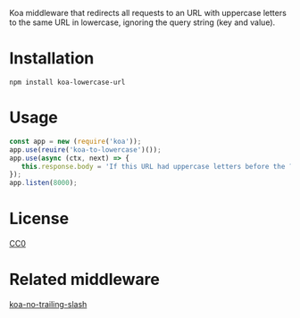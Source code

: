Koa middleware that redirects all requests to an URL with
uppercase letters to the same URL in lowercase, ignoring the query
string (key and value).

# Installation

    npm install koa-lowercase-url

# Usage

```javascript
const app = new (require('koa'));
app.use(reuire('koa-to-lowercase')());
app.use(async (ctx, next) => {
   this.response.body = 'If this URL had uppercase letters before the ? now they are in lowercase.';
});
app.listen(8000);
```

# License

[CC0](https://creativecommons.org/publicdomain/zero/1.0/)

# Related middleware

[koa-no-trailing-slash](https://www.npmjs.com/package/koa-no-trailing-slash)
